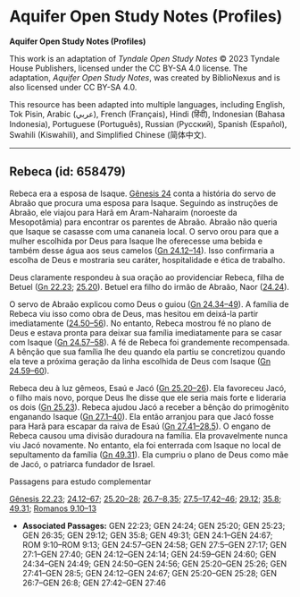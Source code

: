 # Aquifer Open Study Notes (Profiles)

**Aquifer Open Study Notes (Profiles)**

This work is an adaptation of *Tyndale Open Study Notes* © 2023 Tyndale House Publishers, licensed under the CC BY\-SA 4\.0 license. The adaptation, *Aquifer Open Study Notes*, was created by BiblioNexus and is also licensed under CC BY\-SA 4\.0\.

This resource has been adapted into multiple languages, including English, Tok Pisin, Arabic (عربي), French (Français), Hindi (हिंदी), Indonesian (Bahasa Indonesia), Portuguese (Português), Russian (Русский), Spanish (Español), Swahili (Kiswahili), and Simplified Chinese (简体中文).



--------------------------------

## Rebeca (id: 658479)

Rebeca era a esposa de Isaque. [Gênesis 24](https://ref.ly/Gen24:1-Gen24:67) conta a história do servo de Abraão que procura uma esposa para Isaque. Seguindo as instruções de Abraão, ele viajou para Harã em Aram\-Naharaim (noroeste da Mesopotâmia) para encontrar os parentes de Abraão. Abraão não queria que Isaque se casasse com uma cananeia local. O servo orou para que a mulher escolhida por Deus para Isaque lhe oferecesse uma bebida e também desse água aos seus camelos ([Gn 24\.12–14](https://ref.ly/Gen24:12-Gen24:14)). Isso confirmaria a escolha de Deus e mostraria seu caráter, hospitalidade e ética de trabalho.

Deus claramente respondeu à sua oração ao providenciar Rebeca, filha de Betuel ([Gn 22\.23](https://ref.ly/Gen22:23); [25\.20](https://ref.ly/Gen25:20)). Betuel era filho do irmão de Abraão, Naor ([24\.24](https://ref.ly/Gen24:24)).

O servo de Abraão explicou como Deus o guiou ([Gn 24\.34–49](https://ref.ly/Gen24:34-Gen24:49)). A família de Rebeca viu isso como obra de Deus, mas hesitou em deixá\-la partir imediatamente ([24\.50–56](https://ref.ly/Gen24:50-Gen24:56)). No entanto, Rebeca mostrou fé no plano de Deus e estava pronta para deixar sua família imediatamente para se casar com Isaque ([Gn 24\.57–58](https://ref.ly/Gen24:57-Gen24:58)). A fé de Rebeca foi grandemente recompensada. A bênção que sua família lhe deu quando ela partiu se concretizou quando ela teve a próxima geração da linha escolhida de Deus com Isaque ([Gn 24\.59–60](https://ref.ly/Gen24:59-Gen24:60)).

Rebeca deu à luz gêmeos, Esaú e Jacó ([Gn 25\.20–26](https://ref.ly/Gen25:20-Gen25:26)). Ela favoreceu Jacó, o filho mais novo, porque Deus lhe disse que ele seria mais forte e lideraria os dois ([Gn 25\.23](https://ref.ly/Gen25:23)). Rebeca ajudou Jacó a receber a bênção do primogênito enganando Isaque ([Gn 27\.1–40](https://ref.ly/Gen27:1-Gen27:40)). Ela então arranjou para que Jacó fosse para Harã para escapar da raiva de Esaú ([Gn 27\.41–28\.5](https://ref.ly/Gen27:41-Gen28:5)). O engano de Rebeca causou uma divisão duradoura na família. Ela provavelmente nunca viu Jacó novamente. No entanto, ela foi enterrada com Isaque no local de sepultamento da família ([Gn 49\.31](https://ref.ly/Gen49:31)). Ela cumpriu o plano de Deus como mãe de Jacó, o patriarca fundador de Israel.

Passagens para estudo complementar

[Gênesis 22\.23](https://ref.ly/Gen22:23); [24\.12–67](https://ref.ly/Gen24:12-Gen24:67); [25\.20–28](https://ref.ly/Gen25:20-Gen25:28); [26\.7–8](https://ref.ly/Gen26:7-Gen26:8),[35](https://ref.ly/Gen26:35); [27\.5–17](https://ref.ly/Gen27:5-Gen27:17),[42–46](https://ref.ly/Gen27:42-Gen27:46); [29\.12](https://ref.ly/Gen29:12); [35\.8](https://ref.ly/Gen35:8); [49\.31](https://ref.ly/Gen49:31); [Romanos 9\.10–13](https://ref.ly/Rom9:10-Rom9:13)

* **Associated Passages:** GEN 22:23; GEN 24:24; GEN 25:20; GEN 25:23; GEN 26:35; GEN 29:12; GEN 35:8; GEN 49:31; GEN 24:1–GEN 24:67; ROM 9:10–ROM 9:13; GEN 24:57–GEN 24:58; GEN 27:5–GEN 27:17; GEN 27:1–GEN 27:40; GEN 24:12–GEN 24:14; GEN 24:59–GEN 24:60; GEN 24:34–GEN 24:49; GEN 24:50–GEN 24:56; GEN 25:20–GEN 25:26; GEN 27:41–GEN 28:5; GEN 24:12–GEN 24:67; GEN 25:20–GEN 25:28; GEN 26:7–GEN 26:8; GEN 27:42–GEN 27:46

